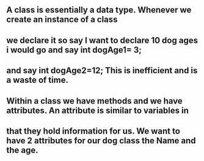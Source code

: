 ## A class is essentially a data type. Whenever we create an instance of a class
## we declare it so say I want to declare 10 dog ages i would go and say int dogAge1= 3;
## and say int dogAge2=12; This is inefficient and is a waste of time.
## Within a class we have methods and we have attributes. An attribute is similar to variables in
## that they hold information for us. We want to have 2 attributes for our dog class the Name and the age.

